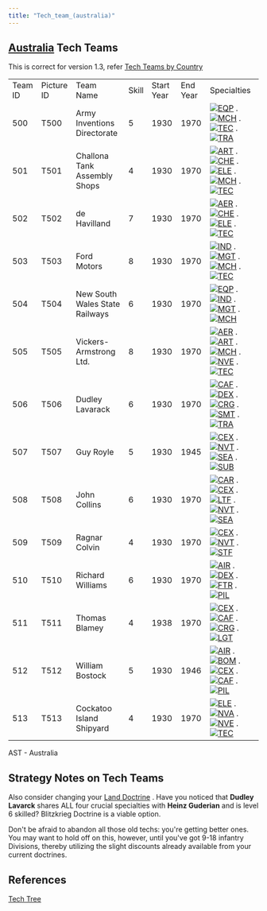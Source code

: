 ```yaml
---
title: "Tech_team_(australia)"
---
```


##  [Australia](/Australia "Australia") Tech Teams 

This is correct for version 1.3, refer [Tech Teams by
Country](/Tech_Teams_by_Country "Tech Teams by Country")

|         |            |                                |       |            |          |                                                                                                                                                                                                                                                                                                                                                                                                                           |
|---------|------------|--------------------------------|-------|------------|----------|---------------------------------------------------------------------------------------------------------------------------------------------------------------------------------------------------------------------------------------------------------------------------------------------------------------------------------------------------------------------------------------------------------------------------|
| Team ID | Picture ID | Team Name                      | Skill | Start Year | End Year | Specialties                                                                                                                                                                                                                                                                                                                                                                                                               |
| 500     | T500       | Army Inventions Directorate    | 5     | 1930       | 1970     | [![EQP](/images/2/20/General_equipment.png)](/File:General_equipment.png "EQP") . [![MCH](/images/a/a1/Mechanics.png)](/File:Mechanics.png "MCH") . [![TEC](/images/9/9d/Technical_efficiency.png)](/File:Technical_efficiency.png "TEC") . [![TRA](/images/b/b1/Training.png)](/File:Training.png "TRA")                                                                                                                 |
| 501     | T501       | Challona Tank Assembly Shops   | 4     | 1930       | 1970     | [![ART](/images/d/d8/Artillery.png)](/File:Artillery.png "ART") . [![CHE](/images/1/19/Chemistry.png)](/File:Chemistry.png "CHE") . [![ELE](/images/d/dd/Electronics.png)](/File:Electronics.png "ELE") . [![MCH](/images/a/a1/Mechanics.png)](/File:Mechanics.png "MCH") . [![TEC](/images/9/9d/Technical_efficiency.png)](/File:Technical_efficiency.png "TEC")                                                         |
| 502     | T502       | de Havilland                   | 7     | 1930       | 1970     | [![AER](/images/a/a1/Aeronautics.png)](/File:Aeronautics.png "AER") . [![CHE](/images/1/19/Chemistry.png)](/File:Chemistry.png "CHE") . [![ELE](/images/d/dd/Electronics.png)](/File:Electronics.png "ELE") . [![TEC](/images/9/9d/Technical_efficiency.png)](/File:Technical_efficiency.png "TEC")                                                                                                                       |
| 503     | T503       | Ford Motors                    | 8     | 1930       | 1970     | [![IND](/images/7/79/Industrial_engineering.png)](/File:Industrial_engineering.png "IND") . [![MGT](/images/c/c7/Management.png)](/File:Management.png "MGT") . [![MCH](/images/a/a1/Mechanics.png)](/File:Mechanics.png "MCH") . [![TEC](/images/9/9d/Technical_efficiency.png)](/File:Technical_efficiency.png "TEC")                                                                                                   |
| 504     | T504       | New South Wales State Railways | 6     | 1930       | 1970     | [![EQP](/images/2/20/General_equipment.png)](/File:General_equipment.png "EQP") . [![IND](/images/7/79/Industrial_engineering.png)](/File:Industrial_engineering.png "IND") . [![MGT](/images/c/c7/Management.png)](/File:Management.png "MGT") . [![MCH](/images/a/a1/Mechanics.png)](/File:Mechanics.png "MCH")                                                                                                         |
| 505     | T505       | Vickers-Armstrong Ltd.         | 8     | 1930       | 1970     | [![AER](/images/a/a1/Aeronautics.png)](/File:Aeronautics.png "AER") . [![ART](/images/d/d8/Artillery.png)](/File:Artillery.png "ART") . [![MCH](/images/a/a1/Mechanics.png)](/File:Mechanics.png "MCH") . [![NVE](/images/0/09/Naval_engineering.png)](/File:Naval_engineering.png "NVE") . [![TEC](/images/9/9d/Technical_efficiency.png)](/File:Technical_efficiency.png "TEC")                                         |
| 506     | T506       | Dudley Lavarack                | 6     | 1930       | 1970     | [![CAF](/images/f/f8/Combined_arms_focus.png)](/File:Combined_arms_focus.png "CAF") . [![DEX](/images/0/0d/Decentralized_execution.png)](/File:Decentralized_execution.png "DEX") . [![CRG](/images/3/38/Individual_courage.png)](/File:Individual_courage.png "CRG") . [![SMT](/images/2/2f/Small_unit_tactics.png)](/File:Small_unit_tactics.png "SMT") . [![TRA](/images/b/b1/Training.png)](/File:Training.png "TRA") |
| 507     | T507       | Guy Royle                      | 5     | 1930       | 1945     | [![CEX](/images/b/bc/Centralized_execution.png)](/File:Centralized_execution.png "CEX") . [![NVT](/images/1/10/Naval_training.png)](/File:Naval_training.png "NVT") . [![SEA](/images/2/22/Seamanship.png)](/File:Seamanship.png "SEA") . [![SUB](/images/6/61/Submarine_tactics.png)](/File:Submarine_tactics.png "SUB")                                                                                                 |
| 508     | T508       | John Collins                   | 6     | 1930       | 1970     | [![CAR](/images/e/e9/Carrier_tactics.png)](/File:Carrier_tactics.png "CAR") . [![CEX](/images/b/bc/Centralized_execution.png)](/File:Centralized_execution.png "CEX") . [![LTF](/images/e/e7/Large_taskforce_tactics.png)](/File:Large_taskforce_tactics.png "LTF") . [![NVT](/images/1/10/Naval_training.png)](/File:Naval_training.png "NVT") . [![SEA](/images/2/22/Seamanship.png)](/File:Seamanship.png "SEA")       |
| 509     | T509       | Ragnar Colvin                  | 4     | 1930       | 1970     | [![CEX](/images/b/bc/Centralized_execution.png)](/File:Centralized_execution.png "CEX") . [![NVT](/images/1/10/Naval_training.png)](/File:Naval_training.png "NVT") . [![STF](/images/4/48/Small_taskforce_tactics.png)](/File:Small_taskforce_tactics.png "STF")                                                                                                                                                         |
| 510     | T510       | Richard Williams               | 6     | 1930       | 1970     | [![AIR](/images/8/87/Aircraft_testing.png)](/File:Aircraft_testing.png "AIR") . [![DEX](/images/0/0d/Decentralized_execution.png)](/File:Decentralized_execution.png "DEX") . [![FTR](/images/8/8a/Fighter_tactics.png)](/File:Fighter_tactics.png "FTR") . [![PIL](/images/6/6b/Piloting.png)](/File:Piloting.png "PIL")                                                                                                 |
| 511     | T511       | Thomas Blamey                  | 4     | 1938       | 1970     | [![CEX](/images/b/bc/Centralized_execution.png)](/File:Centralized_execution.png "CEX") . [![CAF](/images/f/f8/Combined_arms_focus.png)](/File:Combined_arms_focus.png "CAF") . [![CRG](/images/3/38/Individual_courage.png)](/File:Individual_courage.png "CRG") . [![LGT](/images/1/1d/Large_unit_tactics.png)](/File:Large_unit_tactics.png "LGT")                                                                     |
| 512     | T512       | William Bostock                | 5     | 1930       | 1946     | [![AIR](/images/8/87/Aircraft_testing.png)](/File:Aircraft_testing.png "AIR") . [![BOM](/images/2/26/Bomber_tactics.png)](/File:Bomber_tactics.png "BOM") . [![CEX](/images/b/bc/Centralized_execution.png)](/File:Centralized_execution.png "CEX") . [![CAF](/images/f/f8/Combined_arms_focus.png)](/File:Combined_arms_focus.png "CAF") . [![PIL](/images/6/6b/Piloting.png)](/File:Piloting.png "PIL")                 |
| 513     | T513       | Cockatoo Island Shipyard       | 4     | 1930       | 1970     | [![ELE](/images/d/dd/Electronics.png)](/File:Electronics.png "ELE") . [![NVA](/images/e/ea/Naval_artillery.png)](/File:Naval_artillery.png "NVA") . [![NVE](/images/0/09/Naval_engineering.png)](/File:Naval_engineering.png "NVE") . [![TEC](/images/9/9d/Technical_efficiency.png)](/File:Technical_efficiency.png "TEC")                                                                                               |

AST - Australia

##  Strategy Notes on Tech Teams 

Also consider changing your [Land
Doctrine](/Land_Doctrine "Land Doctrine") . Have you noticed that
**Dudley Lavarck** shares ALL four crucial specialties with **Heinz
Guderian** and is level 6 skilled? Blitzkrieg Doctrine is a viable
option.

Don't be afraid to abandon all those old techs: you're getting better
ones. You may want to hold off on this, however, until you've got 9-18
infantry Divisions, thereby utilizing the slight discounts already
available from your current doctrines.

##  References 

[Tech Tree](/Tech_Tree "Tech Tree")
